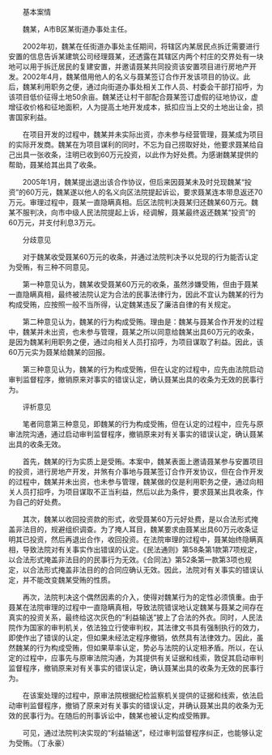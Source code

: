 　　基本案情

　　魏某，A市B区某街道办事处主任。

　　2002年初，魏某在任街道办事处主任期间，将辖区内某居民点拆迁需要进行安置的信息告诉某建筑公司经理聂某，还透露在其辖区内两个村庄的交界处有一块地可以用于拆迁居民的复建安置，并邀请聂某共同投资该安置项目进行房地产开发。2002年4月，魏某借用他人的名义与聂某签订合作开发该项目的协议。此后，魏某利用职务之便，通过向街道办事处相关工作人员、村委会干部打招呼，为该项目低价征得土地50余亩。魏某还让村干部配合聂某签订虚假的征地协议，虚增征收价格和征地面积，人为提高土地开发成本，抵扣应当上交的土地出让金，损害国家利益。

　　在项目开发的过程中，魏某并未实际出资，亦未参与经营管理，聂某成为项目的实际开发商。魏某在为项目谋利的同时，不忘为自己捞取好处，他要求聂某给自己出具一张收条，注明已收到60万元投资，以此作为好处费。为感谢魏某提供的帮助，聂某给其出具了收条。

　　2005年1月，魏某提出退出该合作协议，但后来因聂某未及时兑现魏某“投资”的60万元，魏某遂以他人的名义向区法院提起诉讼，要求聂某连本带息返还70万元。审理过程中，聂某一直隐瞒真相。后区法院判决聂某归还魏某60万元。魏某不服判决，向市中级人民法院提起上诉，经调解，聂某最终返还魏某“投资”的60万元，并支付利息3万元。

　　分歧意见

　　对于魏某收受聂某60万元的收条，并通过法院判决予以兑现的行为能否认定为受贿，有三种不同意见。

　　第一种意见认为，魏某收受聂某60万元的收条，虽然涉嫌受贿，但由于聂某一直隐瞒真相，最终被法院认定为合法的民事法律行为，因此不宜认为魏某的行为构成受贿，应按照一般不当所得，认定魏某违反了廉洁自律的有关规定。

　　第二种意见认为，魏某的行为构成受贿。理由是：魏某与聂某合作开发的过程中，魏某并未出资，也未参与管理，聂某之所以同意给魏某出具60万元的收条，是因为魏某利用职务之便，通过向相关人员打招呼，为项目谋取了利益。因此，该60万元实为聂某给魏某的回报。

　　第三种意见认为，魏某的行为构成受贿，但在认定的过程中，应先由法院启动审判监督程序，撤销原来对事实的错误认定，确认聂某出具的收条为无效的民事行为。

　　评析意见

　　笔者同意第三种意见，即魏某的行为构成受贿，但在认定的过程中，应先与原审法院沟通，通过启动审判监督程序，撤销原来对有关事实的错误认定，确认聂某出具的收条无效。

　　首先，魏某的行为实质上是受贿。本案中，魏某表面上邀请聂某参与安置项目的投资，进行房地产开发，并煞有介事地与聂某签订合作开发协议，但在合作开发的过程中，魏某并未出资，也未参与管理，魏某做的仅是利用职务之便，通过向相关人员打招呼，为项目谋取不正当利益，然后以此为条件，要求聂某出具收条，作为自己的好处费。

　　其次，魏某以收回投资款的形式，收受聂某60万元好处费，是以合法形式掩盖非法目的，规避组织调查。为了掩人耳目，魏某要求由聂某出具60万元收条证明其已投资，然后再退出合作，收回投资。在法院审理的过程中，聂某始终隐瞒真相，导致法院对有关事实作出错误的认定。《民法通则》第58条第1款第7项规定，以合法形式掩盖非法目的的民事行为无效。《合同法》第52条第一款第3项也规定，以合法形式掩盖非法目的的合同应确认无效。因此，法院对有关事实的错误认定，并不能改变魏某受贿的性质。

　　再次，法院判决这个偶然因素的介入，使得对魏某行为的定性必须慎重。由于聂某在法院审理的过程中一直隐瞒真相，导致法院错误地认定魏某与聂某之间存在真实的投资关系，最终给这次灰色的“利益输送”披上了合法的外衣。同时，人民法院作为国家的审判机关，依法独立行使审判权，其法律文书具有强制执行的效力，即使作出了错误的认定，但如果未经法定程序撤销，依然具有法律效力。因此，虽然魏某的行为构成受贿，但如果草率认定，势必与法院的认定相矛盾。所以，在认定的过程中，应事先与原审法院沟通，为其提供有关证据和线索，敦促其启动审判监督程序，撤销原来对有关事实的错误认定，确认聂某出具的收条为无效的民事行为。

　　在该案处理的过程中，原审法院根据纪检监察机关提供的证据和线索，依法启动审判监督程序，撤销了原来对有关事实的错误认定，并确认聂某出具的收条为无效的民事行为。在随后的刑事诉讼中，魏某也被认定构成受贿罪。

　　可见，通过法院判决实现的“利益输送”，经过审判监督程序纠正，也能够认定为受贿。（丁永豪）